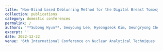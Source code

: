 ```yaml
---
title: "Non-Blind based Deblurring Method for the Digital Breast Tomosynthesis with Deep Image Prior"
collection: publications
category: domestic conferences
permalink: /
authors: '**Subong Hyun**, Seoyoung Lee, Hyeongseok Kim, Seungryong Cho'
excerpt: ''
date: 2022-12-22
venue: '6th International Conference on Nuclear Analytical Techniques'
---
```

